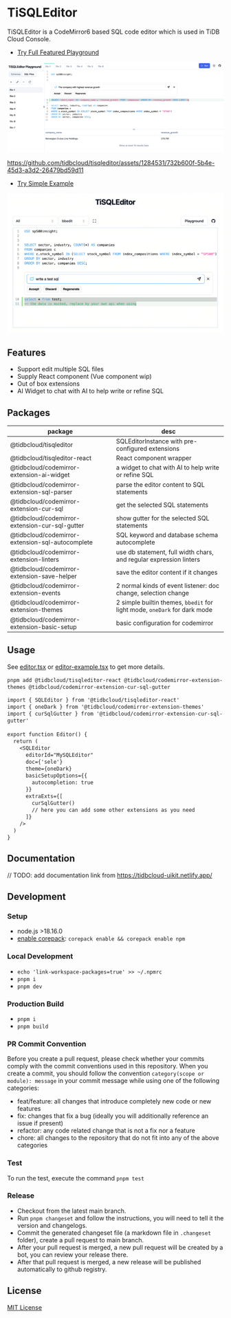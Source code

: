 # TiSQLEditor

TiSQLEditor is a CodeMirror6 based SQL code editor which is used in TiDB Cloud Console.

- [Try Full Featured Playground](https://tisqleditor-playground.netlify.app/)

![image](./packages/playground/public/playground-2.png)

https://github.com/tidbcloud/tisqleditor/assets/1284531/732b600f-5b4e-45d3-a3d2-26479bd59d11

- [Try Simple Example](https://tisqleditor-playground.netlify.app/?example=all&with_select)

![image](./packages/playground/public/example-2.png)

## Features

- Support edit multiple SQL files
- Supply React component (Vue component wip)
- Out of box extensions
- AI Widget to chat with AI to help write or refine SQL

## Packages

| package                                          | desc                                                                      |
| ------------------------------------------------ | ------------------------------------------------------------------------- |
| @tidbcloud/tisqleditor                           | SQLEditorInstance with pre-configured extensions                          |
| @tidbcloud/tisqleditor-react                     | React component wrapper                                                   |
| @tidbcloud/codemirror-extension-ai-widget        | a widget to chat with AI to help write or refine SQL                      |
| @tidbcloud/codemirror-extension-sql-parser       | parse the editor content to SQL statements                                |
| @tidbcloud/codemirror-extension-cur-sql          | get the selected SQL statements                                           |
| @tidbcloud/codemirror-extension-cur-sql-gutter   | show gutter for the selected SQL statements                               |
| @tidbcloud/codemirror-extension-sql-autocomplete | SQL keyword and database schema autocomplete                              |
| @tidbcloud/codemirror-extension-linters          | use db statement, full width chars, and regular expression linters        |
| @tidbcloud/codemirror-extension-save-helper      | save the editor content if it changes                                     |
| @tidbcloud/codemirror-extension-events           | 2 normal kinds of event listener: doc change, selection change            |
| @tidbcloud/codemirror-extension-themes           | 2 simple builtin themes, `bbedit` for light mode, `oneDark` for dark mode |
| @tidbcloud/codemirror-extension-basic-setup      | basic configuration for codemirror                                        |

## Usage

See [editor.tsx](./packages/playground/src/components/biz/editor-panel/editor.tsx) or [editor-example.tsx](./packages/playground/src/examples/editor-example.tsx) to get more details.

```shell
pnpm add @tidbcloud/tisqleditor-react @tidbcloud/codemirror-extension-themes @tidbcloud/codemirror-extension-cur-sql-gutter
```

```tsx
import { SQLEditor } from '@tidbcloud/tisqleditor-react'
import { oneDark } from '@tidbcloud/codemirror-extension-themes'
import { curSqlGutter } from '@tidbcloud/codemirror-extension-cur-sql-gutter'

export function Editor() {
  return (
    <SQLEditor
      editorId="MySQLEditor"
      doc={'sele'}
      theme={oneDark}
      basicSetupOptions={{
        autocompletion: true
      }}
      extraExts={[
        curSqlGutter()
        // here you can add some other extensions as you need
      ]}
    />
  )
}
```

## Documentation

// TODO: add documentation link from https://tidbcloud-uikit.netlify.app/

## Development

### Setup

- node.js >18.16.0
- [enable corepack](https://www.totaltypescript.com/how-to-use-corepack): `corepack enable && corepack enable npm`

### Local Development

- `echo 'link-workspace-packages=true' >> ~/.npmrc`
- `pnpm i`
- `pnpm dev`

### Production Build

- `pnpm i`
- `pnpm build`

### PR Commit Convention

Before you create a pull request, please check whether your commits comply with the commit conventions used in this repository. When you create a commit, you should follow the convention `category(scope or module): message` in your commit message while using one of the following categories:

- feat/feature: all changes that introduce completely new code or new features
- fix: changes that fix a bug (ideally you will additionally reference an issue if present)
- refactor: any code related change that is not a fix nor a feature
- chore: all changes to the repository that do not fit into any of the above categories

### Test

To run the test, execute the command `pnpm test`

### Release

- Checkout from the latest main branch.
- Run `pnpm changeset` and follow the instructions, you will need to tell it the version and changelogs.
- Commit the generated changeset file (a markdown file in `.changeset` folder), create a pull request to main branch.
- After your pull request is merged, a new pull request will be created by a bot, you can review your release there.
- After that pull request is merged, a new release will be published automatically to github registry.

## License

[MIT License](./LICENSE)
